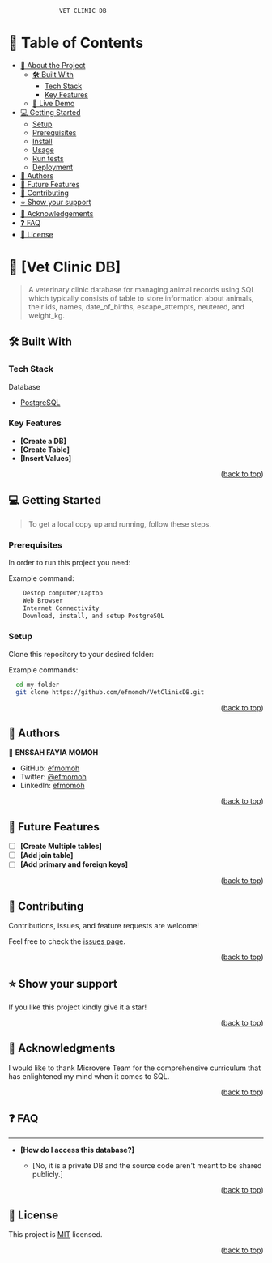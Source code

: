                   VET CLINIC DB

<a name="readme-top"></a>

# 📗 Table of Contents

- [📖 About the Project](#about-project)
  - [🛠 Built With](#built-with)
    - [Tech Stack](#tech-stack)
    - [Key Features](#key-features)
  - [🚀 Live Demo](#live-demo)
- [💻 Getting Started](#getting-started)
  - [Setup](#setup)
  - [Prerequisites](#prerequisites)
  - [Install](#install)
  - [Usage](#usage)
  - [Run tests](#run-tests)
  - [Deployment](#triangular_flag_on_post-deployment)
- [👥 Authors](#authors)
- [🔭 Future Features](#future-features)
- [🤝 Contributing](#contributing)
- [⭐️ Show your support](#support)
- [🙏 Acknowledgements](#acknowledgements)
- [❓ FAQ](#faq)
- [📝 License](#license)

<!-- PROJECT DESCRIPTION -->

# 📖 [Vet Clinic DB] <a name="about-project"></a>

> A veterinary clinic database for managing animal records using SQL which typically consists of table to store information about animals, their ids, names, date_of_births, escape_attempts, neutered, and weight_kg.

## 🛠 Built With <a name="built-with"></a>

### Tech Stack <a name="tech-stack"></a>

<summary>Database</summary>
  <ul>
    <li><a href="https://www.postgresql.org/">PostgreSQL</a></li>
  </ul>
</details>

### Key Features <a name="key-features"></a>

- **[Create a DB]**
- **[Create Table]**
- **[Insert Values]**

<p align="right">(<a href="#readme-top">back to top</a>)</p>

## 💻 Getting Started <a name="getting-started"></a>

> To get a local copy up and running, follow these steps.

### Prerequisites

In order to run this project you need:

Example command:

```sh
    Destop computer/Laptop
    Web Browser
    Internet Connectivity
    Download, install, and setup PostgreSQL
```
### Setup

Clone this repository to your desired folder:

Example commands:

```sh
  cd my-folder
  git clone https://github.com/efmomoh/VetClinicDB.git 
```
<p align="right">(<a href="#readme-top">back to top</a>)</p>

## 👥 Authors <a name="authors"></a>

👤 **ENSSAH FAYIA MOMOH**

- GitHub: [efmomoh](https://github.com/efmomoh)
- Twitter: [@efmomoh](https://twitter.com/@efmomoh)
- LinkedIn: [efmomoh](https://linkedin.com/in/efmomoh)


<p align="right">(<a href="#readme-top">back to top</a>)</p>

## 🔭 Future Features <a name="future-features"></a>

- [ ] **[Create Multiple tables]**
- [ ] **[Add join table]**
- [ ] **[Add primary and foreign keys]**

<p align="right">(<a href="#readme-top">back to top</a>)</p>

## 🤝 Contributing <a name="contributing"></a>

Contributions, issues, and feature requests are welcome!

Feel free to check the [issues page](https://github.com/efmomoh/VetClinicDB/issues).

<p align="right">(<a href="#readme-top">back to top</a>)</p>

## ⭐️ Show your support <a name="support"></a>

If you like this project kindly give it a star!

<p align="right">(<a href="#readme-top">back to top</a>)</p>

## 🙏 Acknowledgments <a name="acknowledgements"></a>

I would like to thank Microvere Team for the comprehensive curriculum that
has enlightened my mind when it comes to SQL.

<p align="right">(<a href="#readme-top">back to top</a>)</p>

## ❓ FAQ <a name="faq"></a>
-----------------------------
- **[How do I access this database?]**

  - [No, it is a private DB and the source code aren't meant to be shared publicly.]

<p align="right">(<a href="#readme-top">back to top</a>)</p>


## 📝 License <a name="license"></a>

This project is [MIT](./LICENSE) licensed.

<p align="right">(<a href="#readme-top">back to top</a>)</p>
